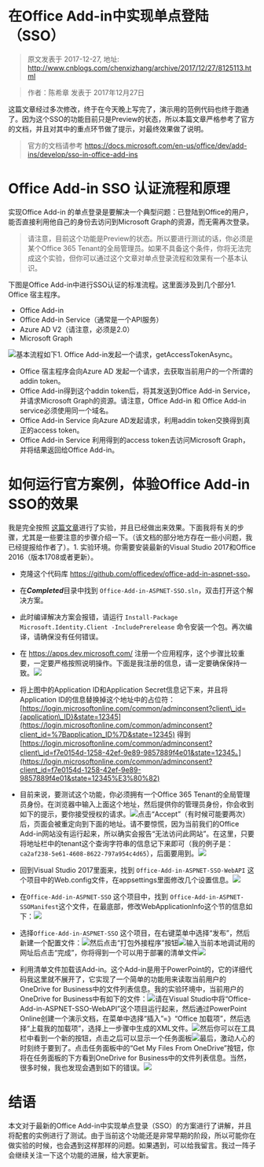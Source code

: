 # 在Office Add-in中实现单点登陆（SSO） 
> 原文发表于 2017-12-27, 地址: http://www.cnblogs.com/chenxizhang/archive/2017/12/27/8125113.html 



> 作者：陈希章 发表于 2017年12月27日
> 
> 

这篇文章经过多次修改，终于在今天晚上写完了，演示用的范例代码也终于跑通了。因为这个SSO的功能目前只是Preview的状态，所以本篇文章严格参考了官方的文档，并且对其中的重点环节做了提示，对最终效果做了说明。
> 官方的文档请参考 <https://docs.microsoft.com/en-us/office/dev/add-ins/develop/sso-in-office-add-ins>
> 
> 

Office Add-in SSO 认证流程和原理
=========================

实现Office Add-in 的单点登录是要解决一个典型问题：已登陆到Office的用户，能否直接利用他自己的身份去访问到Microsoft Graph的资源，而无需再次登录。
> 请注意，目前这个功能是Preview的状态。所以要进行测试的话，你必须是某个Office 365 Tenant的全局管理员。如果不具备这个条件，你将无法完成这个实验，但你可以通过这个文章对单点登录流程和效果有一个基本认识。
> 
> 

下图是Office Add-in中进行SSO认证的标准流程。这里面涉及到几个部分1. Office 宿主程序。
- Office Add-in
- Office Add-in Service（通常是一个API服务）
- Azure AD V2（请注意，必须是2.0）
- Microsoft Graph

[![](./images/8125113-2017-12-27-11-06-55.png)](https://github.com/chenxizhang/office365dev/blob/master/docs/images/2017-12-27-11-06-55.png)基本流程如下1. Office Add-in发起一个请求，getAccessTokenAsync。
- Office 宿主程序会向Azure AD 发起一个请求，去获取当前用户的一个所谓的addin token。
- Office Add-in得到这个addin token后，将其发送到Office Add-in Service，并请求Microsoft Graph的资源。请注意，Office Add-in 和 Office Add-in service必须使用同一个域名。
- Office Add-in Service 向Azure AD发起请求，利用addin token交换得到真正的access token。
- Office Add-in Service 利用得到的access token去访问Microsoft Graph，并将结果返回给Office Add-in。

如何运行官方案例，体验Office Add-in SSO的效果
===============================

我是完全按照 [这篇文章](https://docs.microsoft.com/en-us/office/dev/add-ins/develop/create-sso-office-add-ins-aspnet)进行了实验，并且已经做出来效果。下面我将有关的步骤，尤其是一些要注意的步骤介绍一下。（该文档的部分地方存在一些小问题，我已经提报给作者了）。1. 实验环境。你需要安装最新的Visual Studio 2017和Office 2016（版本1708或者更新）。

- 克隆这个代码库 <https://github.com/officedev/office-add-in-aspnet-sso>。

- 在***Completed***目录中找到 `Office-Add-in-ASPNET-SSO.sln`，双击打开这个解决方案。

- 此时编译解决方案会报错，请运行 `Install-Package Microsoft.Identity.Client -IncludePrerelease` 命令安装一个包。再次编译，请确保没有任何错误。

- 在 <https://apps.dev.microsoft.com/> 注册一个应用程序，这个步骤比较重要，一定要严格按照说明操作。下面是我注册的信息，请一定要确保保持一致。[![](./images/8125113-2017-12-27-11-30-45.png)](https://github.com/chenxizhang/office365dev/blob/master/docs/images/2017-12-27-11-30-45.png)

- 将上图中的Application ID和Application Secret信息记下来，并且将Application ID的信息替换掉这个地址中的占位符：[https://login.microsoftonline.com/common/adminconsent?client\_id={application\_ID}&state=12345](https://login.microsoftonline.com/common/adminconsent?client_id=%7Bapplication_ID%7D&state=12345) 得到 [https://login.microsoftonline.com/common/adminconsent?client\_id=f7e0154d-1258-42ef-9e89-9857889f4e01&state=12345。](https://login.microsoftonline.com/common/adminconsent?client_id=f7e0154d-1258-42ef-9e89-9857889f4e01&state=12345%E3%80%82)

- 目前来说，要测试这个功能，你必须拥有一个Office 365 Tenant的全局管理员身份。在浏览器中输入上面这个地址，然后提供你的管理员身份，你会收到如下的提示，要你接受授权的请求。[![](./images/8125113-2017-12-27-11-39-37.png)](https://github.com/chenxizhang/office365dev/blob/master/docs/images/2017-12-27-11-39-37.png)点击“Accept”（有时候可能要两次）后，页面会被重定向到下面的地址。请不要惊慌，因为当前我们的Office Add-in网站没有运行起来，所以确实会报告“无法访问此网站”。在这里，只要将地址栏中的tenant这个查询字符串的信息记下来即可（我的例子是：`ca2af238-5e61-4608-8622-797a954c4d65`），后面要用到。[![](./images/8125113-2017-12-27-11-42-23.png)](https://github.com/chenxizhang/office365dev/blob/master/docs/images/2017-12-27-11-42-23.png)

- 回到Visual Studio 2017里面来，找到 `Office-Add-in-ASPNET-SSO-WebAPI` 这个项目中的Web.config文件，在appsettings里面修改几个设置信息。[![](./images/8125113-2017-12-27-11-46-04.png)](https://github.com/chenxizhang/office365dev/blob/master/docs/images/2017-12-27-11-46-04.png)

- 在`Office-Add-in-ASPNET-SSO` 这个项目中，找到 `Office-Add-in-ASPNET-SSOManifest`这个文件，在最底部，修改WebApplicationInfo这个节的信息如下：[![](./images/8125113-2017-12-27-11-48-46.png)](https://github.com/chenxizhang/office365dev/blob/master/docs/images/2017-12-27-11-48-46.png)

- 选择`Office-Add-in-ASPNET-SSO` 这个项目，在右键菜单中选择“发布”，然后新建一个配置文件：[![](./images/8125113-2017-12-27-11-51-03.png)](https://github.com/chenxizhang/office365dev/blob/master/docs/images/2017-12-27-11-51-03.png)然后点击“打包外接程序”按钮[![](./images/8125113-2017-12-27-11-52-38.png)](https://github.com/chenxizhang/office365dev/blob/master/docs/images/2017-12-27-11-52-38.png)输入当前本地调试用的网址后点击“完成”，你将得到一个可以用于部署的清单文件[![](./images/8125113-2017-12-27-11-53-52.png)](https://github.com/chenxizhang/office365dev/blob/master/docs/images/2017-12-27-11-53-52.png)

- 利用清单文件加载该Add-in。这个Add-in是用于PowerPoint的，它的详细代码我这里就不展开了，它实现了一个简单的功能用来读取当前用户的OneDrive for Business中的文件列表信息。我的实验环境中，当前用户的OneDrive for Business中有如下的文件：[![](./images/8125113-2017-12-27-11-58-01.png)](https://github.com/chenxizhang/office365dev/blob/master/docs/images/2017-12-27-11-58-01.png)请在Visual Studio中将“Office-Add-in-ASPNET-SSO-WebAPI”这个项目运行起来，然后通过PowerPoint Online创建一个演示文档，在菜单中选择“插入”=》“Office 加载项”，然后选择“上载我的加载项”，选择上一步骤中生成的XML文件。[![](./images/8125113-2017-12-27-12-00-54.png)](https://github.com/chenxizhang/office365dev/blob/master/docs/images/2017-12-27-12-00-54.png)然后你可以在工具栏中看到一个新的按钮，点击之后可以显示一个任务面板[![](./images/8125113-2017-12-27-12-04-19.png)](https://github.com/chenxizhang/office365dev/blob/master/docs/images/2017-12-27-12-04-19.png)最后，激动人心的时刻终于要到了。点击任务面板中的“Get My Files From OneDrive”按钮，你将在任务面板的下方看到OneDrive for Business中的文件列表信息。当然，很多时候，我也发现会遇到如下的错误。[![](./images/8125113-2017-12-27-12-07-21.png)](https://github.com/chenxizhang/office365dev/blob/master/docs/images/2017-12-27-12-07-21.png)

结语
==

本文对于最新的Office Add-in中实现单点登录（SSO）的方案进行了讲解，并且将配套的实例进行了测试。由于当前这个功能还是非常早期的阶段，所以可能你在做实验的时候，也会遇到这样那样的问题。如果遇到，可以给我留言。我过一阵子会继续关注一下这个功能的进展，给大家更新。













